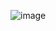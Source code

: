 ![image](https://github.com/omrawal/Design-Patterns/assets/51584907/1af550e8-821f-4f09-a3c1-8f5e34a8a49c)
